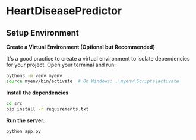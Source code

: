 # HeartDiseasePredictor

## Setup Environment

**Create a Virtual Environment (Optional but Recommended)**

   It's a good practice to create a virtual environment to isolate dependencies for your project. Open your terminal and run:

   ```bash
   python3 -m venv myenv
   source myenv/bin/activate  # On Windows: .\myenv\Scripts\activate
   ```
**Install the dependencies**

   ```bash
   cd src
   pip install -r requirements.txt
   ```

**Run the server.**

   ```bash
   python app.py
   ```
